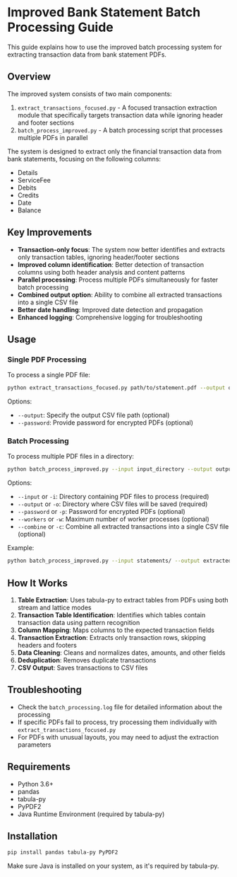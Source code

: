 # Improved Bank Statement Batch Processing Guide

This guide explains how to use the improved batch processing system for extracting transaction data from bank statement PDFs.

## Overview

The improved system consists of two main components:

1. `extract_transactions_focused.py` - A focused transaction extraction module that specifically targets transaction data while ignoring header and footer sections
2. `batch_process_improved.py` - A batch processing script that processes multiple PDFs in parallel

The system is designed to extract only the financial transaction data from bank statements, focusing on the following columns:
- Details
- ServiceFee
- Debits
- Credits
- Date
- Balance

## Key Improvements

- **Transaction-only focus**: The system now better identifies and extracts only transaction tables, ignoring header/footer sections
- **Improved column identification**: Better detection of transaction columns using both header analysis and content patterns
- **Parallel processing**: Process multiple PDFs simultaneously for faster batch processing
- **Combined output option**: Ability to combine all extracted transactions into a single CSV file
- **Better date handling**: Improved date detection and propagation
- **Enhanced logging**: Comprehensive logging for troubleshooting

## Usage

### Single PDF Processing

To process a single PDF file:

```bash
python extract_transactions_focused.py path/to/statement.pdf --output output.csv
```

Options:
- `--output`: Specify the output CSV file path (optional)
- `--password`: Provide password for encrypted PDFs (optional)

### Batch Processing

To process multiple PDF files in a directory:

```bash
python batch_process_improved.py --input input_directory --output output_directory
```

Options:
- `--input` or `-i`: Directory containing PDF files to process (required)
- `--output` or `-o`: Directory where CSV files will be saved (required)
- `--password` or `-p`: Password for encrypted PDFs (optional)
- `--workers` or `-w`: Maximum number of worker processes (optional)
- `--combine` or `-c`: Combine all extracted transactions into a single CSV file (optional)

Example:
```bash
python batch_process_improved.py --input statements/ --output extracted/ --combine
```

## How It Works

1. **Table Extraction**: Uses tabula-py to extract tables from PDFs using both stream and lattice modes
2. **Transaction Table Identification**: Identifies which tables contain transaction data using pattern recognition
3. **Column Mapping**: Maps columns to the expected transaction fields
4. **Transaction Extraction**: Extracts only transaction rows, skipping headers and footers
5. **Data Cleaning**: Cleans and normalizes dates, amounts, and other fields
6. **Deduplication**: Removes duplicate transactions
7. **CSV Output**: Saves transactions to CSV files

## Troubleshooting

- Check the `batch_processing.log` file for detailed information about the processing
- If specific PDFs fail to process, try processing them individually with `extract_transactions_focused.py`
- For PDFs with unusual layouts, you may need to adjust the extraction parameters

## Requirements

- Python 3.6+
- pandas
- tabula-py
- PyPDF2
- Java Runtime Environment (required by tabula-py)

## Installation

```bash
pip install pandas tabula-py PyPDF2
```

Make sure Java is installed on your system, as it's required by tabula-py.

